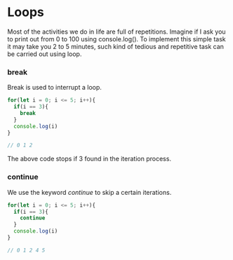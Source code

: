 # Loops

Most of the activities we do in life are full of repetitions. Imagine if I ask you to print out from 0 to 100 using console.log(). To implement this simple task it may take you 2 to 5 minutes, such kind of tedious and repetitive task can be carried out using loop. 



### break

Break is used to interrupt a loop.

```js
for(let i = 0; i <= 5; i++){
  if(i == 3){
    break
  }
  console.log(i)
}

// 0 1 2
```

The above code stops if 3 found in the iteration process.


### continue

We use the keyword *continue* to skip a certain iterations. 

```js
for(let i = 0; i <= 5; i++){
  if(i == 3){
    continue
  }
  console.log(i)
}

// 0 1 2 4 5
```

